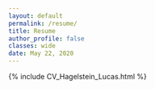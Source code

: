 ```yaml
---
layout: default
permalink: /resume/
title: Resume
author_profile: false
classes: wide
date: May 22, 2020
---
```


{% include CV_Hagelstein_Lucas.html %}
